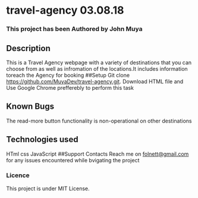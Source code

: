 # travel-agency 03.08.18
### This project has been Authored by John Muya
## Description
This is a Travel Agency webpage with a variety of destinations that you can choose from as well as infromation of the locations.It includes information toreach the Agency for booking
##Setup
Git clone https://github.com/MuyaDev/travel-agency.git. Download HTML file and Use Google Chrome prefferebly to perform this task
## Known Bugs
The read-more button functionality is non-operational on other destinations
## Technologies used 
HTml
css 
JavaScript
##Support Contacts
Reach me on folnett@gmail.com for any issues encountered while bvigating the project
### Licence
This project is under MIT License.
